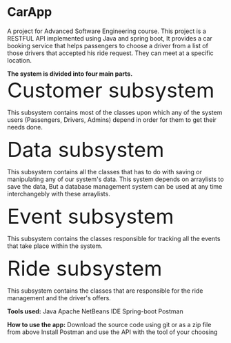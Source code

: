 # CarApp

A project for Advanced Software Engineering course. This project is a RESTFUL API implemented using Java and spring boot, It provides a car booking service that helps passengers to choose a driver from a list of those drivers that accepted his ride request. They can meet at a specific location. 

**The system is divided into four main parts.**
<font size=15> Customer subsystem </font> 

This subsystem contains most of the classes upon which any of the system users (Passengers, Drivers, Admins) depend in order for them to get their needs done.

<font size=15> Data subsystem </font> 

This subsystem contains all the classes that has to do with saving or manipulating any of our system's data. This system depends on arraylists to save the data, But a database management system can be used at any time interchangebly with these arraylists.

<font size=15> Event subsystem </font>

This subsystem contains the classes responsible for tracking all the events that take place within the system.

<font size=15> Ride subsystem </font>

This subsystem contains the classes that are responsible for the ride management and the driver's offers.

**Tools used:**
Java
Apache NetBeans IDE
Spring-boot
Postman

**How to use the app:**
Download the source code using git or as a zip file from above
Install Postman and use the API with the tool of your choosing
